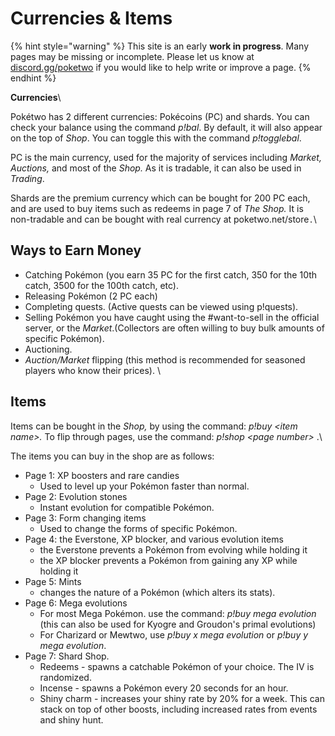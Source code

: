 # Currencies & Items

{% hint style="warning" %}
This site is an early **work in progress**. Many pages may be missing or incomplete. Please let us know at [discord.gg/poketwo](https://discord.gg/poketwo) if you would like to help write or improve a page.
{% endhint %}

**Currencies**\



Pokétwo has 2 different currencies: Pokécoins (PC) and shards. You can check your balance using the command _p!bal_. By default, it will also appear on the top of _Shop_. You can toggle this with the command _p!togglebal_.

PC is the main currency, used for the majority of services including _Market, Auctions,_ and most of the _Shop._ As it is tradable, it can also be used in _Trading_.&#x20;

Shards are the premium currency which can be bought for 200 PC each, and are used to buy items such as redeems in page 7 of _The Shop._ It is non-tradable and can be bought with real currency at poketwo.net/store`.`\


## **Ways to Earn Money**

* Catching Pokémon (you earn 35 PC for the first catch, 350 for the 10th catch, 3500 for the 100th catch, etc).
* Releasing Pokémon (2 PC each)
* Completing quests. (Active quests can be viewed using p!quests).&#x20;
* Selling Pokémon you have caught using the #want-to-sell in the official server, or the _Market_.(Collectors are often willing to buy bulk amounts of specific Pokémon).
* Auctioning.
* _Auction/Market_ flipping (this method is recommended for seasoned players who know their prices). \


## **Items**

Items can be bought in the _Shop,_ by using the command: _p!buy \<item name>._ To flip through pages, use the command: _p!shop \<page number>_ .\


The items you can buy in the shop are as follows:

* Page 1: XP boosters and rare candies
  * Used to level up your Pokémon faster than normal.
* Page 2: Evolution stones&#x20;
  * Instant evolution for compatible Pokémon.
* Page 3: Form changing items&#x20;
  * Used to change the forms of specific Pokémon.
* Page 4: the Everstone, XP blocker, and various evolution items
  * &#x20;the Everstone prevents a Pokémon from evolving while holding it
  * the XP blocker prevents a Pokémon from gaining any XP while holding it
* Page 5: Mints&#x20;
  * changes the nature of a Pokémon (which alters its stats).
* Page 6: Mega evolutions
  * For most Mega Pokémon. use the command: _p!buy mega evolution_ (this can also be used for Kyogre and Groudon's primal evolutions)
  * For Charizard or Mewtwo, use _p!buy x mega evolution_ or _p!buy y mega evolution_.
* Page 7: Shard Shop.
  * Redeems - spawns a catchable Pokémon of your choice. The IV is randomized.
  * Incense - spawns a Pokémon every 20 seconds for an hour.
  * Shiny charm - increases your shiny rate by 20% for a week. This can stack on top of other boosts, including increased rates from events and shiny hunt.
